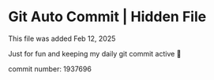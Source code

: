 # Git Auto Commit | Hidden File

This file was added Feb 12, 2025

Just for fun and keeping my daily git commit active 🤪

commit number: 1937696
